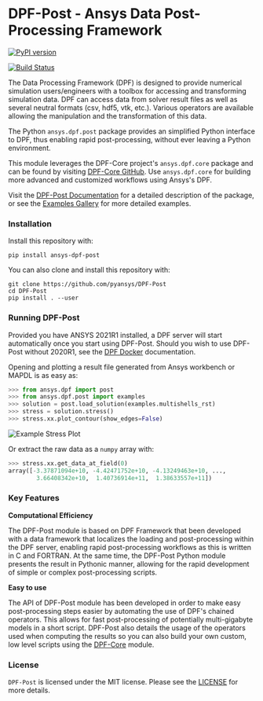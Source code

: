 # DPF-Post - Ansys Data Post-Processing Framework

[![PyPI version](https://badge.fury.io/py/ansys-dpf-post.svg)](https://badge.fury.io/py/ansys-dpf-post)

[![Build Status](https://dev.azure.com/pyansys/pyansys/_apis/build/status/pyansys.DPF-Post?branchName=master)](https://dev.azure.com/pyansys/pyansys/_build/latest?definitionId=6&branchName=master)

The Data Processing Framework (DPF) is designed to provide numerical
simulation users/engineers with a toolbox for accessing and
transforming simulation data. DPF can access data from solver result
files as well as several neutral formats (csv, hdf5, vtk,
etc.). Various operators are available allowing the manipulation and
the transformation of this data.

The Python `ansys.dpf.post` package provides an simplified Python
interface to DPF, thus enabling rapid post-processing, without ever
leaving a Python environment. 

This module leverages the DPF-Core project's ``ansys.dpf.core``
package and can be found by visiting [DPF-Core GitHub](https://github.com/pyansys/DPF-Core).  Use ``ansys.dpf.core``
for building more advanced and customized workflows using Ansys's DPF.

Visit the [DPF-Post Documentation](https://postdocs.pyansys.com) for a
detailed description of the package, or see the [Examples
Gallery](https://postdocs.pyansys.com/examples/index.html) for more
detailed examples.


### Installation

Install this repository with:

```
pip install ansys-dpf-post
```

You can also clone and install this repository with:

```
git clone https://github.com/pyansys/DPF-Post
cd DPF-Post
pip install . --user
```

### Running DPF-Post
Provided you have ANSYS 2021R1 installed, a DPF server will start
automatically once you start using DPF-Post.  Should you wish to use
DPF-Post without 2020R1, see the [DPF Docker](https://dpfdocs.pyansys.com/getting_started/docker.html) documentation.

Opening and plotting a result file generated from Ansys workbench or
MAPDL is as easy as:

```python
>>> from ansys.dpf import post
>>> from ansys.dpf.post import examples
>>> solution = post.load_solution(examples.multishells_rst)
>>> stress = solution.stress()
>>> stress.xx.plot_contour(show_edges=False)
```

![Example Stress Plot](https://github.com/pyansys/dpf-post/raw/master/docs/source/images/main_example.png)


Or extract the raw data as a `numpy` array with:

```python
>>> stress.xx.get_data_at_field(0)
array([-3.37871094e+10, -4.42471752e+10, -4.13249463e+10, ...,
        3.66408342e+10,  1.40736914e+11,  1.38633557e+11])
```

### Key Features


**Computational Efficiency**

The DPF-Post module is based on DPF Framework that been developed with
a data framework that localizes the loading and post-processing within
the DPF server, enabling rapid post-processing workflows as this is
written in C and FORTRAN.  At the same time, the DPF-Post Python
module presents the result in Pythonic manner, allowing for the rapid
development of simple or complex post-processing scripts.


**Easy to use**

The API of DPF-Post module has been developed in order to make easy
post-processing steps easier by automating the use of DPF's chained
operators.  This allows for fast post-processing of potentially
multi-gigabyte models in a short script.  DPF-Post also details the
usage of the operators used when computing the results so you can also
build your own custom, low level scripts using the
[DPF-Core](https://github.com/pyansys/DPF-Core) module.


### License

``DPF-Post`` is licensed under the MIT license.  Please see the [LICENSE](https://github.com/pyansys/dpf-post/raw/master/LICENSE) for more details.
